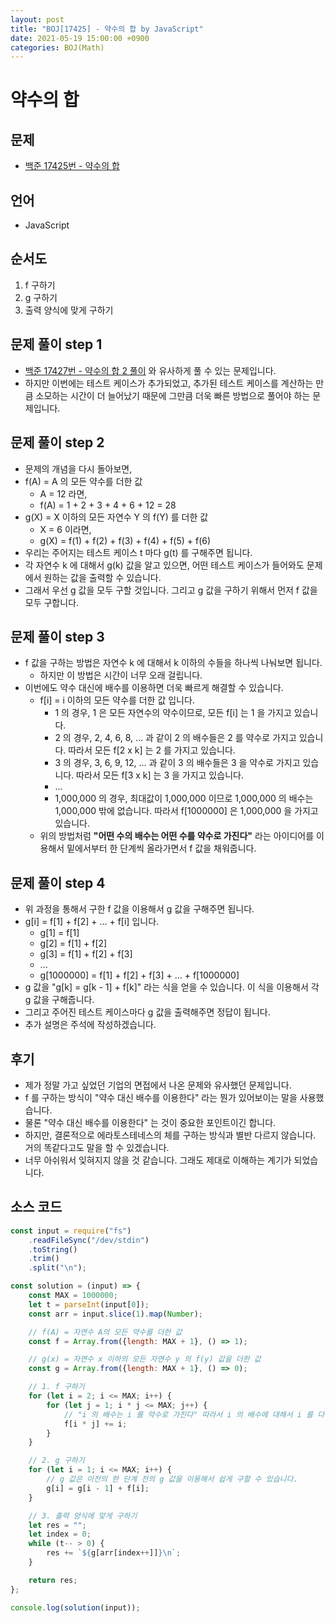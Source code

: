 ```yaml
---
layout: post
title: "BOJ[17425] - 약수의 합 by JavaScript"
date: 2021-05-19 15:00:00 +0900
categories: BOJ(Math)
---
```


# 약수의 합

## 문제

- [백준 17425번 - 약수의 합](https://www.acmicpc.net/problem/17425)

## 언어

- JavaScript

## 순서도

1. f 구하기
2. g 구하기
3. 출력 양식에 맞게 구하기

## 문제 풀이 step 1

- [백준 17427번 - 약수의 합 2 풀이](<https://qkrrlgh519.github.io/boj(math)/2021/05/18/BOJ-Math-17427.html>) 와 유사하게 풀 수 있는 문제입니다.
- 하지만 이번에는 테스트 케이스가 추가되었고, 추가된 테스트 케이스를 계산하는 만큼 소모하는 시간이 더 늘어났기 때문에 그만큼 더욱 빠른 방법으로 풀어야 하는 문제입니다.

## 문제 풀이 step 2

- 문제의 개념을 다시 돌아보면,
- f(A) = A 의 모든 약수를 더한 값
  - A = 12 라면,
  - f(A) = 1 + 2 + 3 + 4 + 6 + 12 = 28
- g(X) = X 이하의 모든 자연수 Y 의 f(Y) 를 더한 값
  - X = 6 이라면,
  - g(X) = f(1) + f(2) + f(3) + f(4) + f(5) + f(6)
- 우리는 주어지는 테스트 케이스 t 마다 g(t) 를 구해주면 됩니다.
- 각 자연수 k 에 대해서 g(k) 값을 알고 있으면, 어떤 테스트 케이스가 들어와도 문제에서 원하는 값을 출력할 수 있습니다.
- 그래서 우선 g 값을 모두 구할 것입니다. 그리고 g 값을 구하기 위해서 먼저 f 값을 모두 구합니다.

## 문제 풀이 step 3

- f 값을 구하는 방법은 자연수 k 에 대해서 k 이하의 수들을 하나씩 나눠보면 됩니다.
  - 하지만 이 방법은 시간이 너무 오래 걸립니다.
- 이번에도 약수 대신에 배수를 이용하면 더욱 빠르게 해결할 수 있습니다.
  - f[i] = i 이하의 모든 약수를 더한 값 입니다.
    - 1 의 경우, 1 은 모든 자연수의 약수이므로, 모든 f[i] 는 1 을 가지고 있습니다.
    - 2 의 경우, 2, 4, 6, 8, ... 과 같이 2 의 배수들은 2 를 약수로 가지고 있습니다. 따라서 모든 f[2 x k] 는 2 를 가지고 있습니다.
    - 3 의 경우, 3, 6, 9, 12, ... 과 같이 3 의 배수들은 3 을 약수로 가지고 있습니다. 따라서 모든 f[3 x k] 는 3 을 가지고 있습니다.
    - ...
    - 1,000,000 의 경우, 최대값이 1,000,000 이므로 1,000,000 의 배수는 1,000,000 밖에 없습니다. 따라서 f[1000000] 은 1,000,000 을 가지고 있습니다.
  - 위의 방법처럼 **"어떤 수의 배수는 어떤 수를 약수로 가진다"** 라는 아이디어를 이용해서 밑에서부터 한 단계씩 올라가면서 f 값을 채워줍니다.

## 문제 풀이 step 4

- 위 과정을 통해서 구한 f 값을 이용해서 g 값을 구해주면 됩니다.
- g[i] = f[1] + f[2] + ... + f[i] 입니다.
  - g[1] = f[1]
  - g[2] = f[1] + f[2]
  - g[3] = f[1] + f[2] + f[3]
  - ...
  - g[1000000] = f[1] + f[2] + f[3] + ... + f[1000000]
- g 값을 "g[k] = g[k - 1] + f[k]" 라는 식을 얻을 수 있습니다. 이 식을 이용해서 각 g 값을 구해줍니다.
- 그리고 주어진 테스트 케이스마다 g 값을 출력해주면 정답이 됩니다.
- 추가 설명은 주석에 작성하겠습니다.

## 후기

- 제가 정말 가고 싶었던 기업의 면접에서 나온 문제와 유사했던 문제입니다.
- f 를 구하는 방식이 "약수 대신 배수를 이용한다" 라는 뭔가 있어보이는 말을 사용했습니다.
- 물론 "약수 대신 배수를 이용한다" 는 것이 중요한 포인트이긴 합니다.
- 하지만, 결론적으로 에라토스테네스의 체를 구하는 방식과 별반 다르지 않습니다. 거의 똑같다고도 말을 할 수 있겠습니다.
- 너무 아쉬워서 잊혀지지 않을 것 같습니다. 그래도 제대로 이해하는 계기가 되었습니다.

## 소스 코드

```jsx
const input = require("fs")
	.readFileSync("/dev/stdin")
	.toString()
	.trim()
	.split("\n");

const solution = (input) => {
	const MAX = 1000000;
	let t = parseInt(input[0]);
	const arr = input.slice(1).map(Number);

	// f(A) = 자연수 A의 모든 약수를 더한 값
	const f = Array.from({length: MAX + 1}, () => 1);

	// g(x) = 자연수 x 이하의 모든 자연수 y 의 f(y) 값을 더한 값
	const g = Array.from({length: MAX + 1}, () => 0);

	// 1. f 구하기
	for (let i = 2; i <= MAX; i++) {
		for (let j = 1; i * j <= MAX; j++) {
			// "i 의 배수는 i 를 약수로 가진다" 따라서 i 의 배수에 대해서 i 를 다 더해준다.
			f[i * j] += i;
		}
	}

	// 2. g 구하기
	for (let i = 1; i <= MAX; i++) {
		// g 값은 이전의 한 단계 전의 g 값을 이용해서 쉽게 구할 수 있습니다.
		g[i] = g[i - 1] + f[i];
	}

	// 3. 출력 양식에 맞게 구하기
	let res = "";
	let index = 0;
	while (t-- > 0) {
		res += `${g[arr[index++]]}\n`;
	}

	return res;
};

console.log(solution(input));
```

